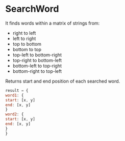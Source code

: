 # SearchWord

It finds words within a matrix of strings from:

- right to left
- left to right
- top to bottom
- bottom to top
- top-left to bottom-right
- top-right to bottom-left
- bottom-left to top-right
- bottom-right to top-left

Returns start and end position of each searched word.

```javascript
result = {
word1: {
start: [x, y]
end: [x, y]
}
word2: {
start: [x, y]
end: [x, y]
}
}
```
